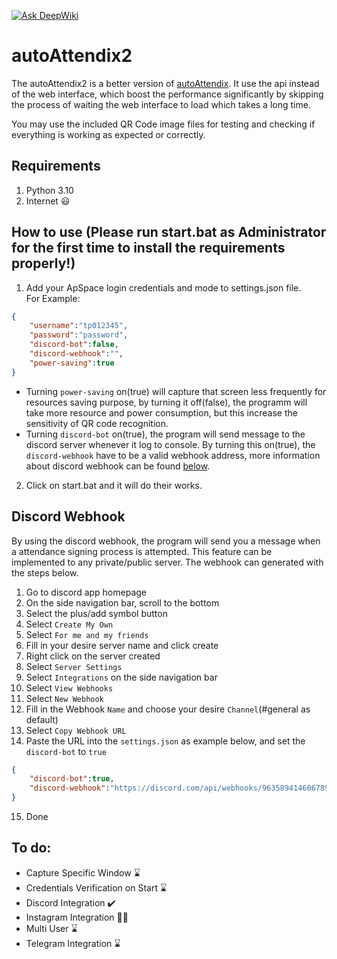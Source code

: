 [![Ask DeepWiki](https://deepwiki.com/badge.svg)](https://deepwiki.com/bryanc12/autoAttendix2)
# autoAttendix2
The autoAttendix2 is a better version of [autoAttendix](https://github.com/bryanc12/autoAttendix). It use the api instead of the web interface, which boost the performance significantly by skipping the process of waiting the web interface to load which takes a long time.

You may use the included QR Code image files for testing and checking if everything is working as expected or correctly.

## Requirements
1. Python 3.10
2. Internet :smiley:
   
## How to use (Please run start.bat as Administrator for the first time to install the requirements properly!)
1. Add your ApSpace login credentials and mode to settings.json file. <br> For Example:
```json
{
    "username":"tp012345",
    "password":"password",
    "discord-bot":false,
    "discord-webhook":"",
    "power-saving":true
}
```
 - Turning ```power-saving``` on(true) will capture that screen less frequently for resources saving purpose, by turning it off(false), the programm will take more resource and power consumption, but this increase the sensitivity of QR code recognition.
 - Turning ```discord-bot``` on(true), the program will send message to the discord server whenever it log to console. By turning this on(true), the ```discord-webhook``` have to be a valid webhook address, more information about discord webhook can be found [below](#discord-webhook).
  
2. Click on start.bat and it will do their works.

## Discord Webhook
By using the discord webhook, the program will send you a message when a attendance signing process is attempted. This feature can be implemented to any private/public server. The webhook can generated with the steps below.

1. Go to discord app homepage
2. On the side navigation bar, scroll to the bottom
3. Select the plus/add symbol button
4. Select ```Create My Own```
5. Select ```For me and my friends```
6. Fill in your desire server name and click create
7. Right click on the server created
8. Select ```Server Settings```
9. Select ```Integrations``` on the side navigation bar
10. Select ```View Webhooks```
11. Select ```New Webhook```
12. Fill in the Webhook ```Name``` and choose your desire ```Channel```(#general as default)
13. Select ```Copy Webhook URL```
14. Paste the URL into the ```settings.json``` as example below, and set the ```discord-bot``` to ```true```
```json
{
    "discord-bot":true,
    "discord-webhook":"https://discord.com/api/webhooks/963589414606789804/RtZ_PnmMV_Ywxu132uTvSQn_xCjKdddawawdjw-GxY47AaUNe2kdwDWfSENyplS",
}
```
15. Done

## To do:
 - Capture Specific Window :hourglass:
 - Credentials Verification on Start :hourglass:
 - Discord Integration :heavy_check_mark:
 - Instagram Integration :running_man:
 - Multi User :hourglass:
 - Telegram Integration :hourglass:
